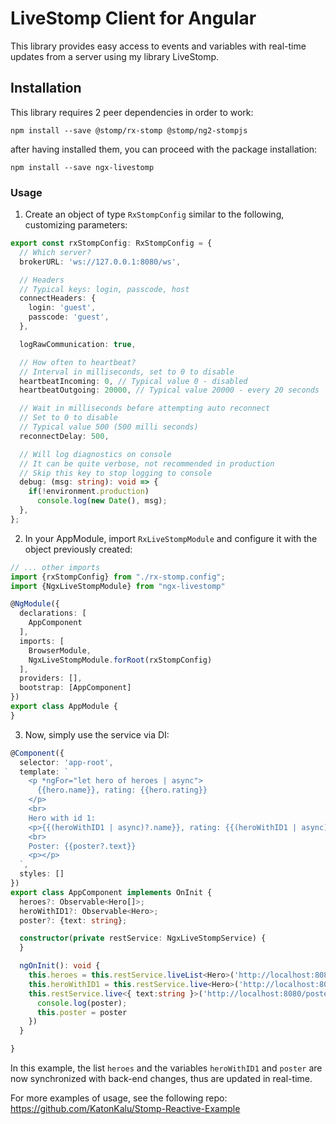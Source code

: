 # LiveStomp Client for Angular

This library provides easy access to events and variables with real-time updates from a server using my library LiveStomp.

## Installation

This library requires 2 peer dependencies in order to work:

```shell
npm install --save @stomp/rx-stomp @stomp/ng2-stompjs
```

after having installed them, you can proceed with the package installation:

```shell
npm install --save ngx-livestomp
```


### Usage

1) Create an object of type ``RxStompConfig`` similar to the following, customizing parameters:

```typescript
export const rxStompConfig: RxStompConfig = {
  // Which server?
  brokerURL: 'ws://127.0.0.1:8080/ws',

  // Headers
  // Typical keys: login, passcode, host
  connectHeaders: {
    login: 'guest',
    passcode: 'guest',
  },

  logRawCommunication: true,

  // How often to heartbeat?
  // Interval in milliseconds, set to 0 to disable
  heartbeatIncoming: 0, // Typical value 0 - disabled
  heartbeatOutgoing: 20000, // Typical value 20000 - every 20 seconds

  // Wait in milliseconds before attempting auto reconnect
  // Set to 0 to disable
  // Typical value 500 (500 milli seconds)
  reconnectDelay: 500,

  // Will log diagnostics on console
  // It can be quite verbose, not recommended in production
  // Skip this key to stop logging to console
  debug: (msg: string): void => {
    if(!environment.production)
      console.log(new Date(), msg);
  },
};
```

2) In your AppModule, import ```RxLiveStompModule``` and configure it with the object previously created:

```typescript
// ... other imports
import {rxStompConfig} from "./rx-stomp.config";
import {NgxLiveStompModule} from "ngx-livestomp"

@NgModule({
  declarations: [
    AppComponent
  ],
  imports: [
    BrowserModule,
    NgxLiveStompModule.forRoot(rxStompConfig)
  ],
  providers: [],
  bootstrap: [AppComponent]
})
export class AppModule {
}
```

3) Now, simply use the service via DI:

```typescript
@Component({
  selector: 'app-root',
  template: `
    <p *ngFor="let hero of heroes | async">
      {{hero.name}}, rating: {{hero.rating}}
    </p>
    <br>
    Hero with id 1:
    <p>{{(heroWithID1 | async)?.name}}, rating: {{(heroWithID1 | async)?.rating}}</p>
    <br>
    Poster: {{poster?.text}}
    <p></p>
  `,
  styles: []
})
export class AppComponent implements OnInit {
  heroes?: Observable<Hero[]>;
  heroWithID1?: Observable<Hero>;
  poster?: {text: string};

  constructor(private restService: NgxLiveStompService) {
  }

  ngOnInit(): void {
    this.heroes = this.restService.liveList<Hero>('http://localhost:8080/heroes', '/topic/heroes/updates');
    this.heroWithID1 = this.restService.live<Hero>('http://localhost:8080/heroes/1', '/topic/heroes/1/updates');
    this.restService.live<{ text:string }>('http://localhost:8080/poster', '/topic/poster/updates').subscribe(poster => {
      console.log(poster);
      this.poster = poster
    })
  }

}
```

In this example, the list ```heroes``` and the variables ```heroWithID1``` and ```poster``` are now synchronized with back-end changes, thus are updated in real-time.

For more examples of usage, see the following repo:
https://github.com/KatonKalu/Stomp-Reactive-Example
